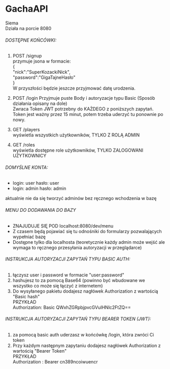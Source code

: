 # GachaAPI

Siema  
Działa na porcie 8080

###### DOSTĘPNE KOŃCÓWKI:

1. POST /signup  
przymuje jsona w formacie:  
{  
  "nick":"SuperKozackiNick",  
  "password":"GigaTajneHasło"  
}  
W przyszłości będzie jeszcze przyjmować datę urodzenia.  
  
2. POST /login
Przyjmuje puste Body i autoryzacje typu Basic (Sposób działania opisany na dole)  
Zwraca Token JWT potrzebny do KAŻDEGO z poniższych zapytań.  
Token jest ważny przez 15 minut, potem trzeba uderzyć tu ponownie po nowy.  
  
2. GET /players  
wyświetla wszystkich użytkowników, TYLKO Z ROLĄ ADMIN  
  
3. GET /roles  
wyświetla dostępne role użytkowników, TYLKO ZALOGOWANI UŻYTKOWNICY

###### DOMYŚLNE KONTA:

- login: user hasło: user  
- login: admin hasło: admin  
  
aktualnie nie da się tworzyć adminów bez ręcznego wchodzenia w bazę

###### MENU DO DODAWANIA DO BAZY

- ZNAJUDUJE SIĘ POD localhost:8080/dev/menu  
- Z czasem będą pojawiać się tu odnośniki do formularzy pozwalających wypełniać bazę  
- Dostępne tylko dla localhosta (teoretycznie każdy admin może wejść ale wymaga to ręcznego przesyłania autoryzacji w przeglądarce)

###### INSTRUKCJA AUTORYZACJI ZAPYTAŃ TYPU BASIC AUTH:

1. łączysz user i password w formacie "user:password"  
2. hashujesz to za pomocą Base64 (powinno być wbudowane we wszystko co może się łączyć z internetem)  
3. Do wysyłanego pakietu dodajesz nagłówek Authorization z wartością "Basic hash"    
PRZYKŁAD  
Authorization: Basic QWxhZGRpbjpvcGVuIHNlc2FtZQ==

###### INSTRUKCJA AUTORYZACJI ZAPYTAŃ TYPU BEARER TOKEN (JWT):

1. za pomocą basic auth uderzasz w końcówkę /login, która zwróci Ci token  
2. Przy każdym następnym zapytaniu dodajesz nagłówek Authorization z wartością "Bearer Token"  
PRZYKŁAD  
Authorization : Bearer cn389ncoiwuencr

